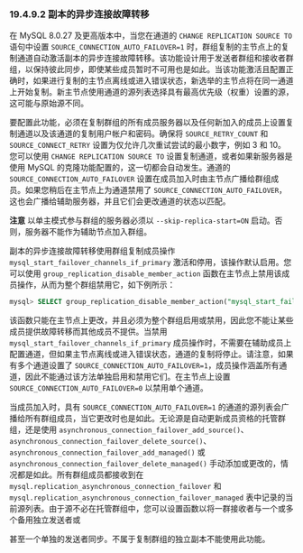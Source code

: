 ### 19.4.9.2 副本的异步连接故障转移

在 MySQL 8.0.27 及更高版本中，当您在通道的 `CHANGE REPLICATION SOURCE TO` 语句中设置 `SOURCE_CONNECTION_AUTO_FAILOVER=1` 时，群组复制的主节点上的复制通道自动激活副本的异步连接故障转移。该功能设计用于发送者群组和接收者群组，以保持彼此同步，即使某些成员暂时不可用也是如此。当该功能激活且配置正确时，如果进行复制的主节点离线或进入错误状态，新选举的主节点将在同一通道上开始复制。新主节点使用通道的源列表选择具有最高优先级（权重）设置的源，这可能与原始源不同。

要配置此功能，必须在复制群组的所有成员服务器以及任何新加入的成员上设置复制通道以及该通道的复制用户帐户和密码。确保将 `SOURCE_RETRY_COUNT` 和 `SOURCE_CONNECT_RETRY` 设置为仅允许几次重试尝试的最小数字，例如 3 和 10。您可以使用 `CHANGE REPLICATION SOURCE TO` 设置复制通道，或者如果新服务器是使用 MySQL 的克隆功能配置的，这一切都会自动发生。通道的 `SOURCE_CONNECTION_AUTO_FAILOVER` 设置在成员加入时由主节点广播给群组成员。如果您稍后在主节点上为通道禁用了 `SOURCE_CONNECTION_AUTO_FAILOVER`，这也会广播给辅助服务器，并且它们会更改通道的状态以匹配。

**注意**
以单主模式参与群组的服务器必须以 `--skip-replica-start=ON` 启动。否则，服务器不能作为辅助节点加入群组。

副本的异步连接故障转移使用群组复制成员操作 `mysql_start_failover_channels_if_primary` 激活和停用，该操作默认启用。您可以使用 `group_replication_disable_member_action` 函数在主节点上禁用该成员操作，从而为整个群组禁用它，如下例所示：

```sql
mysql> SELECT group_replication_disable_member_action("mysql_start_failover_channels_if_primary", "AFTER_PRIMARY_ELECTION");
```

该函数只能在主节点上更改，并且必须为整个群组启用或禁用，因此您不能让某些成员提供故障转移而其他成员不提供。当禁用 `mysql_start_failover_channels_if_primary` 成员操作时，不需要在辅助成员上配置通道，但如果主节点离线或进入错误状态，通道的复制将停止。请注意，如果有多个通道设置了 `SOURCE_CONNECTION_AUTO_FAILOVER=1`，成员操作涵盖所有通道，因此不能通过该方法单独启用和禁用它们。在主节点上设置 `SOURCE_CONNECTION_AUTO_FAILOVER=0` 以禁用单个通道。

当成员加入时，具有 `SOURCE_CONNECTION_AUTO_FAILOVER=1` 的通道的源列表会广播给所有群组成员，当它更改时也是如此。无论源是自动更新成员资格的托管群组，还是使用 `asynchronous_connection_failover_add_source()`、`asynchronous_connection_failover_delete_source()`、`asynchronous_connection_failover_add_managed()` 或 `asynchronous_connection_failover_delete_managed()` 手动添加或更改的，情况都是如此。所有群组成员都接收到在 `mysql.replication_asynchronous_connection_failover` 和 `mysql.replication_asynchronous_connection_failover_managed` 表中记录的当前源列表。由于源不必在托管群组中，您可以设置函数以将一群接收者与一个或多个备用独立发送者或

甚至一个单独的发送者同步。不属于复制群组的独立副本不能使用此功能。